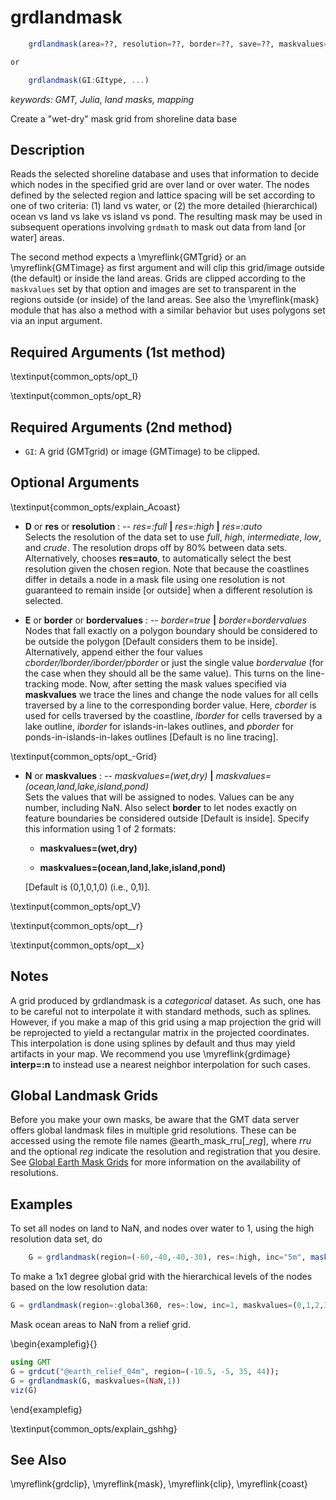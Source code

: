 # grdlandmask

```julia
	grdlandmask(area=??, resolution=??, border=??, save=??, maskvalues=??, registration=??, cores=??)

or

	grdlandmask(GI:GItype, ...)
```

*keywords: GMT, Julia, land masks, mapping*

Create a "wet-dry" mask grid from shoreline data base


Description
-----------

Reads the selected shoreline database and uses that information to decide which nodes in
the specified grid are over land or over water. The nodes defined by the selected region
and lattice spacing will be set according to one of two criteria: (1) land vs water, or (2)
the more detailed (hierarchical) ocean vs land vs lake vs island vs pond. The resulting mask
may be used in subsequent operations involving `grdmath` to mask out data from land [or water] areas.

The second method expects a \myreflink{GMTgrid} or an \myreflink{GMTimage} as first argument and
will clip this grid/image outside (the default) or inside the land areas. Grids are clipped according
to the `maskvalues` set by that option and images are set to transparent in the regions outside
(or inside) of the land areas. See also the \myreflink{mask} module that has also a method with a
similar behavior but uses polygons set via an input argument.

Required Arguments (1st method)
-------------------------------

\textinput{common_opts/opt_I}

\textinput{common_opts/opt_R}

Required Arguments (2nd method)
-------------------------------

- `GI`: A grid (GMTgrid) or image (GMTimage) to be clipped.

Optional Arguments
------------------

\textinput{common_opts/explain_Acoast}

- **D** or **res** or **resolution** : -- *res=:full* **|** *res=:high* **|** *res=:auto*\
   Selects the resolution of the data set to use *full*, *high*, *intermediate*, *low*,
   and *crude*. The resolution drops off by 80% between data sets. Alternatively, chooses
   **res=auto**, to automatically select the best resolution given the chosen region.
   Note that because the coastlines differ in details a node in a mask file using one
   resolution is not guaranteed to remain inside [or outside] when a different resolution is selected.

- **E** or **border** or **bordervalues** : -- *border=true* **|** *border=bordervalues*\
    Nodes that fall exactly on a polygon boundary should be
    considered to be outside the polygon [Default considers them to be inside].
    Alternatively, append either the four values *cborder/lborder/iborder/pborder*
    or just the single value *bordervalue* (for the case when they should all be the same value).
    This turns on the line-tracking mode. Now, after setting the mask values
    specified via **maskvalues** we trace the lines and change the node values for all
    cells traversed by a line to the corresponding border value.  Here, *cborder*
    is used for cells traversed by the coastline, *lborder* for cells traversed
    by a lake outline, *iborder* for islands-in-lakes outlines, and *pborder* for
    ponds-in-islands-in-lakes outlines [Default is no line tracing].

\textinput{common_opts/opt_-Grid}

- **N** or **maskvalues** : -- *maskvalues=(wet,dry)* **|** *maskvalues=(ocean,land,lake,island,pond)*\
    Sets the values that will be assigned to nodes. Values can be any number, including
    NaN. Also select **border** to let nodes exactly on feature boundaries be
    considered outside [Default is inside]. Specify this information using 1 of 2 formats:

    - **maskvalues=(wet,dry)**

    - **maskvalues=(ocean,land,lake,island,pond)**

    [Default is (0,1,0,1,0) (i.e., 0,1)].

\textinput{common_opts/opt_V}

\textinput{common_opts/opt__r}

\textinput{common_opts/opt__x}

Notes
-----

A grid produced by grdlandmask is a *categorical* dataset. As such, one has to be careful
not to interpolate it with standard methods, such as splines. However, if you make a map
of this grid using a map projection the grid will be reprojected to yield a rectangular
matrix in the projected coordinates. This interpolation is done using splines by default
and thus may yield artifacts in your map. We recommend you use \myreflink{grdimage}
**interp=:n** to instead use a nearest neighbor interpolation for such cases.

Global Landmask Grids
---------------------

Before you make your own masks, be aware that the GMT data server offers global landmask
files in multiple grid resolutions. These can be accessed using the remote file names
@earth_mask_rru[_*reg*], where *rru* and the optional *reg* indicate the resolution and registration
that you desire. See [Global Earth Mask Grids](https://www.generic-mapping-tools.org/remote-datasets/earth-mask.html)
for more information on the availability of resolutions.

Examples
--------

To set all nodes on land to NaN, and nodes over water to 1, using the
high resolution data set, do

```julia
    G = grdlandmask(region=(-60,-40,-40,-30), res=:high, inc="5m", maskvalues(1,NaN))
```

To make a 1x1 degree global grid with the hierarchical levels of the
nodes based on the low resolution data:

```julia
G = grdlandmask(region=:global360, res=:low, inc=1, maskvalues=(0,1,2,3,4))
```

Mask ocean areas to NaN from a relief grid.

\begin{examplefig}{}
```julia
using GMT
G = grdcut("@earth_relief_04m", region=(-10.5, -5, 35, 44));
G = grdlandmask(G, maskvalues=(NaN,1))
viz(G)
```
\end{examplefig}

\textinput{common_opts/explain_gshhg}

See Also
--------

\myreflink{grdclip}, \myreflink{mask}, \myreflink{clip}, \myreflink{coast}
